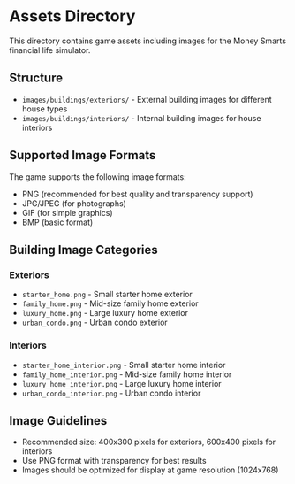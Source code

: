 # Assets Directory

This directory contains game assets including images for the Money Smarts financial life simulator.

## Structure

- `images/buildings/exteriors/` - External building images for different house types
- `images/buildings/interiors/` - Internal building images for house interiors

## Supported Image Formats

The game supports the following image formats:
- PNG (recommended for best quality and transparency support)
- JPG/JPEG (for photographs)
- GIF (for simple graphics)
- BMP (basic format)

## Building Image Categories

### Exteriors
- `starter_home.png` - Small starter home exterior
- `family_home.png` - Mid-size family home exterior  
- `luxury_home.png` - Large luxury home exterior
- `urban_condo.png` - Urban condo exterior

### Interiors
- `starter_home_interior.png` - Small starter home interior
- `family_home_interior.png` - Mid-size family home interior
- `luxury_home_interior.png` - Large luxury home interior
- `urban_condo_interior.png` - Urban condo interior

## Image Guidelines

- Recommended size: 400x300 pixels for exteriors, 600x400 pixels for interiors
- Use PNG format with transparency for best results
- Images should be optimized for display at game resolution (1024x768)